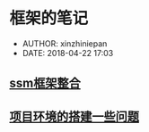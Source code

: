 #  框架的笔记
 - AUTHOR: xinzhiniepan
 - DATE: 2018-04-22 17:03

## [ssm框架整合](ssm/wiki.md "ssm")

## [项目环境的搭建一些问题](general/general.md "general")

